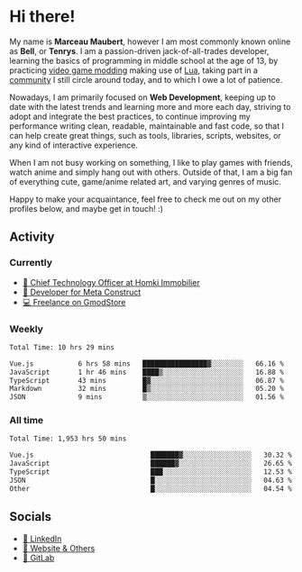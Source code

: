 # Hi there!

My name is **Marceau Maubert**, however I am most commonly known online as **Bell**, or **Tenrys**. I am a passion-driven jack-of-all-trades developer, learning the basics of programming in middle school at the age of 13, by practicing [video game modding](https://garrysmod.com) making use of [Lua](https://lua.org), taking part in a [community](https://metastruct.net) I still circle around today, and to which I owe a lot of patience.

Nowadays, I am primarily focused on **Web Development**, keeping up to date with the latest trends and learning more and more each day, striving to adopt  and integrate the best practices, to continue improving my performance writing clean, readable, maintainable and fast code, so that I can help create great things, such as tools, libraries, scripts, websites, or any kind of interactive experience.

When I am not busy working on something, I like to play games with friends, watch anime and simply hang out with others. Outside of that, I am a big fan of everything cute, game/anime related art, and varying genres of music.

Happy to make your acquaintance, feel free to check me out on my other profiles below, and maybe get in touch! :)

## Activity

### Currently

- [🏢 Chief Technology Officer at Homki Immobilier](https://homki-immobilier.com)
- [🎈 Developer for Meta Construct](https://metastruct.net)
- [💻 Freelance on GmodStore](https://www.gmodstore.com/users/Tenrys)

### Weekly
<!--START_SECTION:wakaWeekly-->

```txt
Total Time: 10 hrs 29 mins

Vue.js           6 hrs 58 mins   ████████████████▓░░░░░░░░   66.16 %
JavaScript       1 hr 46 mins    ████▒░░░░░░░░░░░░░░░░░░░░   16.88 %
TypeScript       43 mins         █▓░░░░░░░░░░░░░░░░░░░░░░░   06.87 %
Markdown         32 mins         █▒░░░░░░░░░░░░░░░░░░░░░░░   05.20 %
JSON             9 mins          ▒░░░░░░░░░░░░░░░░░░░░░░░░   01.56 %
```

<!--END_SECTION:wakaWeekly-->

### All time
<!--START_SECTION:wakaTotal-->

```txt
Total Time: 1,953 hrs 50 mins

Vue.js                             ███████▓░░░░░░░░░░░░░░░░░   30.32 %
JavaScript                         ██████▓░░░░░░░░░░░░░░░░░░   26.65 %
TypeScript                         ███░░░░░░░░░░░░░░░░░░░░░░   12.53 %
JSON                               █░░░░░░░░░░░░░░░░░░░░░░░░   04.63 %
Other                              █░░░░░░░░░░░░░░░░░░░░░░░░   04.54 %
```

<!--END_SECTION:wakaTotal-->

## Socials

- [👔 LinkedIn](https://www.linkedin.com/in/marceau-maubert)
- [🔗 Website & Others](https://bell.moe)
- [🦊 GitLab](https://gitlab.com/Tenrys)
